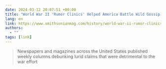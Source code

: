 ```yaml
---
date: 2024-03-12 20:07:51 +00:00
title: "World War II 'Rumor Clinics' Helped America Battle Wild Gossip | History | Smithsonian Magazine"
lang: en
link: https://www.smithsonianmag.com/history/world-war-ii-rumor-clinics-helped-america-battle-wild-gossip-180983883/
authors:
  - ""
tags: [link]
---
```



> Newspapers and magazines across the United States published weekly columns debunking lurid claims that were detrimental to the war effort
